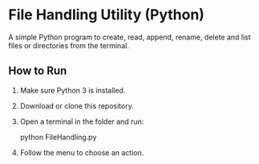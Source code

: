 # File Handling Utility (Python)

A simple Python program to create, read, append, rename, delete and list files or directories from the terminal.

## How to Run
1. Make sure Python 3 is installed.
2. Download or clone this repository.
3. Open a terminal in the folder and run:

   python FileHandling.py

4. Follow the menu to choose an action.
